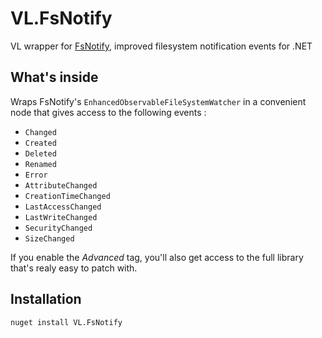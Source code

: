 # VL.FsNotify
VL wrapper for [FsNotify](https://github.com/sjp/FsNotify), improved filesystem notification events for .NET

## What's inside

Wraps FsNotify's `EnhancedObservableFileSystemWatcher` in a convenient node that gives access to the following events :

- `Changed`
- `Created`
- `Deleted`
- `Renamed`
- `Error`
- `AttributeChanged`
- `CreationTimeChanged`
- `LastAccessChanged`
- `LastWriteChanged`
- `SecurityChanged`
- `SizeChanged`

If you enable the _Advanced_ tag, you'll also get access to the full library that's realy easy to patch with.

## Installation

```
nuget install VL.FsNotify
```